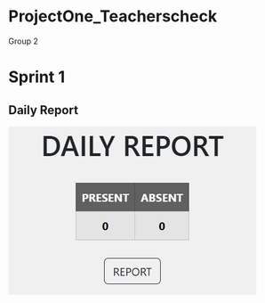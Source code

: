 # ProjectOne_Teacherscheck
Group 2
# Sprint 1

  ## Daily Report

![img](assets/images/Dailyreport.png)
